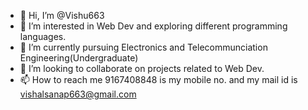 - 👋 Hi, I’m @Vishu663
- 👀 I’m interested in Web Dev and exploring different programming languages.
- 🌱 I’m currently pursuing Electronics and Telecommunciation Engineering(Undergraduate)
- 💞️ I’m looking to collaborate on projects related to Web Dev.
- 📫 How to reach me 9167408848 is my mobile no. and my mail id is vishalsanap663@gmail.com

<!---
Vishu663/Vishu663 is a ✨ special ✨ repository because its `README.md` (this file) appears on your GitHub profile.
You can click the Preview link to take a look at your changes.
--->
